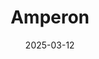---  
layout: startup_page  
title: "Amperon"  
id: "amperon.co"  
permalink: "/amperonamperon.co03122025/"  
website: "https://www.amperon.co/"  
funding_round: "Strategic Investment"  
funding_amount: "$100M"  
investors: "National Grid Partners"  
about: "Amperon provides AI-powered energy forecasting and analytics solutions to help utilities manage demand and ensure grid reliability."  
markets: "AI, Energy"  
hq: "Houston, Texas, United States"  
founded_year: "2017"  
linkedin: "https://www.linkedin.com/company/amperon"  
twitter: "https://twitter.com/Amperon"  
instagram: ""  
facebook: ""  
crunchbase: "https://www.crunchbase.com/organization/amperon"  
pitchbook: "https://pitchbook.com/profiles/company/227933-20"  

date_display: "12-Mar-2025"  
date: "2025-03-12"

# SEO Optimization  
meta_title: "Amperon - Strategic Investment Funding ($100M)"  
meta_description: "Amperon, Amperon provides AI-powered energy forecasting and analytics solutions to help utilities manage demand and ensure grid reliability...."  
meta_keywords: "Amperon, AI, Energy, Strategic Investment funding"  
canonical_url: "https://startup.projectstartups.com/amperonamperon.co03122025/"  
---